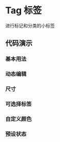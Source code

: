 # Tag 标签

进行标记和分类的小标签

## 代码演示

### 基本用法

<code src='../../site/tag/basetag.tsx'></code>

### 动态编辑

<code src='../../site/tag/dynedittag.tsx'></code>

### 尺寸

<code src='../../site/tag/difsizetag.tsx'></code>

### 可选择标签

<code src='../../site/tag/selectedtags.tsx'></code>

### 自定义颜色

<code src='../../site/tag/customcolor.tsx'></code>

### 预设状态

<code src='../../site/tag/presetstatus.tsx'></code>

